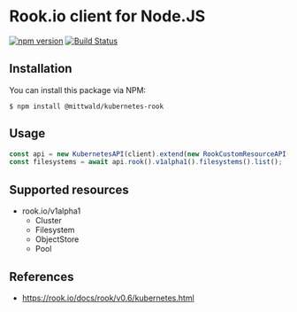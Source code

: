 # Rook.io client for Node.JS

[![npm version](https://badge.fury.io/js/%40mittwald%2Fkubernetes-rook.svg)](https://www.npmjs.com/package/@mittwald/kubernetes-rook)
[![Build Status](https://travis-ci.org/mittwald/node-kubernetes-rook.svg?branch=master)](https://travis-ci.org/mittwald/node-kubernetes-rook)

## Installation

You can install this package via NPM:

    $ npm install @mittwald/kubernetes-rook

## Usage

```typescript
const api = new KubernetesAPI(client).extend(new RookCustomResourceAPI(client));
const filesystems = await api.rook().v1alpha1().filesystems().list();
```

## Supported resources

- rook.io/v1alpha1
    - Cluster
    - Filesystem
    - ObjectStore
    - Pool

## References

- https://rook.io/docs/rook/v0.6/kubernetes.html

